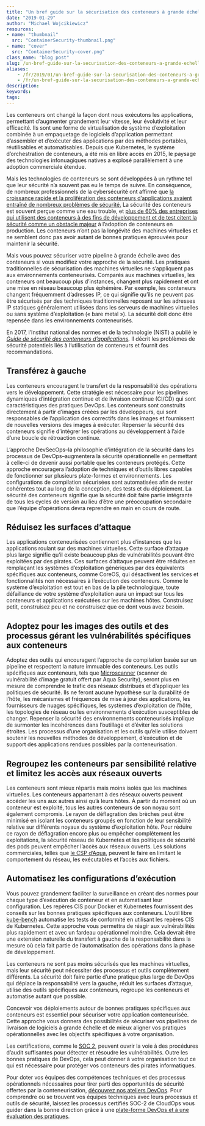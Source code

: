 ```yaml
---
title: "Un bref guide sur la sécurisation des conteneurs à grande échelle"
date: "2019-01-29"
author: "Michael Wojcikiewicz"
resources:
- name: "thumbnail"
  src: "ContainerSecurity-thumbnail.png"
- name: "cover"
  src: "ContainerSecurity-cover.png"
class_name: "blog post"
slug: /un-bref-guide-sur-la-securisation-des-conteneurs-a-grande-echelle
aliases:
    - /fr/2019/01/un-bref-guide-sur-la-securisation-des-conteneurs-a-grande-echelle/
    - /fr/un-bref-guide-sur-la-securisation-des-conteneurs-a-grande-echelle
description:
keywords:
tags:
---
```


<p>Les conteneurs ont changé la façon dont nous exécutons les applications, permettant d’augmenter grandement leur vitesse, leur évolutivité et leur efficacité. Ils sont une forme de virtualisation de système d’exploitation combinée à un empaquetage de logiciels d’application permettant d’assembler et d’exécuter des applications par des méthodes portables, réutilisables et automatisables. Depuis que Kubernetes, le système d’orchestration de conteneurs, a été mis en libre accès en 2015, le paysage des technologies infonuagiques natives a explosé parallèlement à une adoption commerciale étendue.</p><p>Mais les technologies de conteneurs se sont développées à un rythme tel que leur sécurité n’a souvent pas eu le temps de suivre. En conséquence, de nombreux professionnels de la cybersécurité ont affirmé que <a href="https://www.csoonline.com/article/3273347/security/containers-are-here-what-about-container-security.html">la croissance rapide et la prolifération des conteneurs d’applications avaient entraîné de nombreux problèmes de sécurité.</a> La sécurité des conteneurs est souvent perçue comme une eau trouble, et <a href="https://www.csoonline.com/article/2984543/vulnerabilities/as-containers-take-off-so-do-security-concerns.html">plus de 60% des entreprises qui utilisent des conteneurs à des fins de développement et de test citent la sécurité comme un obstacle majeur</a> à l’adoption de conteneurs en production. Les conteneurs n’ont pas la longévité des machines virtuelles et ne semblent donc pas avoir autant de bonnes pratiques éprouvées pour maintenir la sécurité.</p><p>Mais vous pouvez sécuriser votre pipeline à grande échelle avec des conteneurs si vous modifiez votre approche de la sécurité. Les pratiques traditionnelles de sécurisation des machines virtuelles ne s’appliquent pas aux environnements conteneurisés. Comparés aux machines virtuelles, les conteneurs ont beaucoup plus d’instances, changent plus rapidement et ont une mise en réseau beaucoup plus éphémère. Par exemple, les conteneurs changent fréquemment d’adresses IP, ce qui signifie qu’ils ne peuvent pas être sécurisés par des techniques traditionnelles reposant sur les adresses IP statiques généralement utilisées dans les serveurs de machines virtuelles ou sans système d’exploitation (« bare metal »). La sécurité doit donc être repensée dans les environnements conteneurisés.</p><p>En 2017, l’Institut national des normes et de la technologie (NIST) a publié le <a href="https://csrc.nist.gov/CSRC/media/Publications/sp/800-190/draft/documents/sp800-190-draft.pdf"><em>Guide de sécurité des conteneurs d’applications</em></a><em>.</em> Il décrit les problèmes de sécurité potentiels liés à l’utilisation de conteneurs et fournit des recommandations.</p><h2><strong>Transférez à gauche</strong></h2><p>Les conteneurs encouragent le transfert de la responsabilité des opérations vers le développement. Cette stratégie est nécessaire pour les pipelines dynamiques d’intégration continue et de livraison continue (CI/CD) qui sont caractéristiques des pratiques DevOps. Les conteneurs sont construits directement à partir d’images créées par les développeurs, qui sont responsables de l’application des correctifs dans les images et fournissent de nouvelles versions des images à exécuter. Repenser la sécurité des conteneurs signifie d’intégrer les opérations au développement à l’aide d’une boucle de rétroaction continue.</p><p>L’approche DevSecOps–la philosophie d’intégration de la sécurité dans les processus de DevOps–augmentera la sécurité opérationnelle en permettant à celle-ci de devenir aussi portable que les conteneurs protégés. Cette approche encouragera l’adoption de techniques et d’outils libres capables de fonctionner sur plusieurs plate-formes et environnements. Les configurations de compilation sécurisées sont automatisées afin de rester cohérentes tout au long de la conception, des tests et du déploiement. La sécurité des conteneurs signifie que la sécurité doit faire partie intégrante de tous les cycles de version au lieu d’être une préoccupation secondaire que l’équipe d’opérations devra reprendre en main en cours de route.</p><h2><strong>Réduisez les surfaces d’attaque</strong></h2><p>Les applications conteneurisées contiennent plus d’instances que les applications roulant sur des machines virtuelles. Cette surface d’attaque plus large signifie qu’il existe beaucoup plus de vulnérabilités pouvant être exploitées par des pirates. Ces surfaces d’attaque peuvent être réduites en remplaçant les systèmes d’exploitation génériques par des équivalents spécifiques aux conteneurs, comme CoreOS, qui désactivent les services et fonctionnalités non nécessaires à l’exécution des conteneurs. Comme le système d’exploitation est tout en bas de la pile technologique, toute défaillance de votre système d’exploitation aura un impact sur tous les conteneurs et applications exécutées sur les machines hôtes. Construisez petit, construisez peu et ne construisez que ce dont vous avez besoin.</p><h2><strong>Adoptez pour les images des outils et des processus gérant les vulnérabilités spécifiques aux conteneurs</strong></h2><p>Adoptez des outils qui encouragent l’approche de compilation basée sur un pipeline et respectent la nature immuable des conteneurs. Les outils spécifiques aux conteneurs, tels que <a href="https://t.sidekickopen75.com/s1t/c/5/f18dQhb0S7lM8dDMPbW2n0x6l2B9nMJN7t5X-FdSD1CW7fRVsP3MPb0nV19DCW3QqW6x103?t=http%3A%2F%2Fgithub.com%2Faquasecurity%2Fmicroscanner&amp;si=7000000000395463&amp;pi=f4aeb9b1-196d-49e1-f943-4bbee4cbd32c">Microscanner</a> (scanner de vulnérabilité d’image gratuit offert par Aqua Security), seront plus en mesure de comprendre le trafic des réseaux distribués et d’appliquer les politiques de sécurité. Ils ne feront aucune hypothèse sur la durabilité de l’hôte, les mécanismes et fréquences de mise à jour des applications, les fournisseurs de nuages spécifiques, les systèmes d’exploitation de l’hôte, les topologies de réseau ou les environnements d’exécution susceptibles de changer. Repenser la sécurité des environnements conteneurisés implique de surmonter les incohérences dans l’outillage et d’éviter les solutions étroites. Les processus d’une organisation et les outils qu’elle utilise doivent soutenir les nouvelles méthodes de développement, d’exécution et de support des applications rendues possibles par la conteneurisation.</p><h2><strong>Regroupez les conteneurs par sensibilité relative et limitez les accès aux réseaux ouverts</strong></h2><p>Les conteneurs sont mieux répartis mais moins isolés que les machines virtuelles. Les conteneurs appartenant à des réseaux ouverts peuvent accéder les uns aux autres ainsi qu’à leurs hôtes. À partir du moment où un conteneur est exploité, tous les autres conteneurs de son noyau sont également compromis. Le rayon de déflagration des brèches peut être minimisé en isolant les conteneurs groupés en fonction de leur sensibilité relative sur différents noyaux du système d’exploitation hôte. Pour réduire ce rayon de déflagration encore plus ou empêcher complètement les exploitations, la sécurité réseau de Kubernetes et les politiques de sécurité des pods peuvent empêcher l’accès aux réseaux ouverts. Les solutions commerciales, telles que <a href="https://t.sidekickopen75.com/s1t/c/5/f18dQhb0S7lM8dDMPbW2n0x6l2B9nMJN7t5X-FdSD1CW7fRVsP3MPb0nV19DCW3QqW6x103?t=http%3A%2F%2Faquasec.com%2F&amp;si=7000000000395463&amp;pi=f4aeb9b1-196d-49e1-f943-4bbee4cbd32c">le CSP d’Aqua</a>, peuvent le faire en limitant le comportement du réseau, les exécutables et l’accès aux fichiers.</p><h2><strong>Automatisez les configurations d’exécution</strong></h2><p>Vous pouvez grandement faciliter la surveillance en créant des normes pour chaque type d’exécution de conteneur et en automatisant leur configuration. Les repères CIS pour Docker et Kubernetes fournissent des conseils sur les bonnes pratiques spécifiques aux conteneurs. L’outil libre <a href="https://t.sidekickopen75.com/s1t/c/5/f18dQhb0S7lM8dDMPbW2n0x6l2B9nMJN7t5X-FdSD1CW7fRVsP3MPb0nV19DCW3QqW6x103?t=http%3A%2F%2Fgithub.com%2Faquasecurity%2Fkube-bench&amp;si=7000000000395463&amp;pi=f4aeb9b1-196d-49e1-f943-4bbee4cbd32c">kube-bench</a> automatise les tests de conformité en utilisant les repères CIS de Kubernetes. Cette approche vous permettra de réagir aux vulnérabilités plus rapidement et avec un fardeau opérationnel moindre. Cela devrait être une extension naturelle du transfert à gauche de la responsabilité dans la mesure où cela fait partie de l’automatisation des opérations dans la phase de développement.</p><p>Les conteneurs ne sont pas moins sécurisés que les machines virtuelles, mais leur sécurité peut nécessiter des processus et outils complètement différents. La sécurité doit faire partie d’une pratique plus large de DevOps qui déplace la responsabilité vers la gauche, réduit les surfaces d’attaque, utilise des outils spécifiques aux conteneurs, regroupe les conteneurs et automatise autant que possible.</p><p>Concevoir vos déploiements autour de bonnes pratiques spécifiques aux conteneurs est essentiel pour sécuriser votre application conteneurisée. Cette approche vous donnera des possibilités de sécuriser vos pipelines de livraison de logiciels à grande échelle et de mieux aligner vos pratiques opérationnelles avec les objectifs spécifiques à votre organisation.</p><p>Les certifications, comme le <a href="https://www.cloudops.com/2018/05/overcoming-compliance-confusion-why-you-need-a-soc-2-foundation/">SOC 2</a>, peuvent ouvrir la voie à des procédures d’audit suffisantes pour détecter et résoudre les vulnérabilités. Outre les bonnes pratiques de DevOps, cela peut donner à votre organisation tout ce qui est nécessaire pour protéger vos conteneurs des pirates informatiques.</p><p>Pour doter vos équipes des compétences techniques et des processus opérationnels nécessaires pour tirer parti des opportunités de sécurité offertes par la conteneurisation, <a href="https://www.cloudops.com/workshops/">découvrez nos ateliers DevOps</a>. Pour comprendre où se trouvent vos équipes techniques avec leurs processus et outils de sécurité, laissez les processus certifiés SOC-2 de CloudOps vous guider dans la bonne direction grâce à une <a href="https://www.cloudops.com/devops-platform-and-practices-assessment/">plate-forme DevOps et à une évaluation des pratiques</a>.